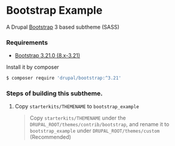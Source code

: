 # Bootstrap Example

A Drupal [Bootstrap](https://www.drupal.org/project/bootstrap) 3 based subtheme (SASS)


### Requirements

- [Bootstrap 3.21.0 (8.x-3.21)](https://www.drupal.org/project/bootstrap/releases/8.x-3.21)

Install it by composer

```bash
$ composer require 'drupal/bootstrap:^3.21'
```

### Steps of building this subtheme.

1. Copy `starterkits/THEMENAME` to `bootstrap_example`

    > Copy `starterkits/THEMENAME` under the `DRUPAL_ROOT/themes/contrib/bootstrap`, and rename it to `bootstrap_example` under
 `DRUPAL_ROOT/themes/custom` (Recommended)

